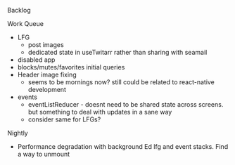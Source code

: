 Backlog

Work Queue
* LFG
  * post images
  * dedicated state in useTwitarr rather than sharing with seamail
* disabled app
* blocks/mutes/favorites initial queries
* Header image fixing
  * seems to be mornings now? still could be related to react-native development
* events
  * eventListReducer - doesnt need to be shared state across screens. but something to deal with updates in a sane way
  * consider same for LFGs?

Nightly
* Performance degradation with background Ed lfg and event stacks. Find a way to unmount
